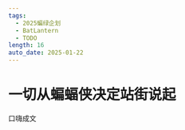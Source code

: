 ```yaml
---
tags:
  - 2025蝙绿企划
  - BatLantern
  - TODO
length: 16
auto_date: 2025-01-22
---
```

# 一切从蝙蝠侠决定站街说起

口嗨成文
